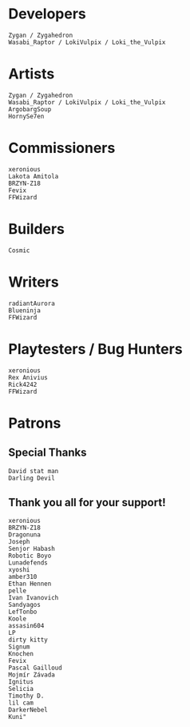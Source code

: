 # Developers
	Zygan / Zygahedron
	Wasabi_Raptor / LokiVulpix / Loki_the_Vulpix

# Artists
	Zygan / Zygahedron
	Wasabi_Raptor / LokiVulpix / Loki_the_Vulpix
	ArgobargSoup
	HornySe7en

# Commissioners
	xeronious
	Lakota Amitola
	BRZYN-Z18
	Fevix
	FFWizard

# Builders
	Cosmic

# Writers
	radiantAurora
	Blueninja
	FFWizard

# Playtesters / Bug Hunters
	xeronious
	Rex Anivius
	Rick4242
	FFWizard

# Patrons
## Special Thanks
	David stat man
	Darling Devil
## Thank you all for your support!
	xeronious
	BRZYN-Z18
	Dragonuna
	Joseph
	Senjor Habash
	Robotic Boyo
	Lunadefends
	xyoshi
	amber310
	Ethan Hennen
	pelle
	Ivan Ivanovich
	Sandyagos
	LefTonbo
	Koole
	assasin604
	LP
	dirty kitty
	Signum
	Knochen
	Fevix
	Pascal Gailloud
	Mojmír Závada
	Ignitus
	Selicia
	Timothy D.
	lil cam
	DarkerNebel
	Kuni"
